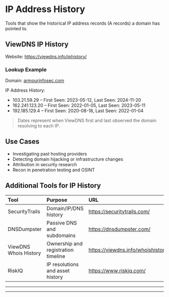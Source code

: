 # IP Address History

Tools that show the historical IP address records (A records) a domain has pointed to.

## ViewDNS IP History

Website: https://viewdns.info/iphistory/

### Lookup Example

Domain: [armourinfosec.com](https://armourinfosec.com)

IP Address History:
- 103.21.59.29 – First Seen: 2023-05-12, Last Seen: 2024-11-20
- 162.241.123.20 – First Seen: 2022-01-05, Last Seen: 2023-05-11
- 192.185.129.4 – First Seen: 2020-08-18, Last Seen: 2022-01-04

> Dates represent when ViewDNS first and last observed the domain resolving to each IP.

## Use Cases

- Investigating past hosting providers  
- Detecting domain hijacking or infrastructure changes  
- Attribution in security research  
- Recon in penetration testing and OSINT  

## Additional Tools for IP History

| Tool                   | Purpose                                  | URL                                           |
| :--------------------- | :--------------------------------------- | :-------------------------------------------- |
| SecurityTrails         | Domain/IP/DNS history                    | https://securitytrails.com/                   |
| DNSDumpster            | Passive DNS and subdomains               | https://dnsdumpster.com/                      |
| ViewDNS Whois History  | Ownership and registration timeline      | https://viewdns.info/whoishistory/            |
| RiskIQ                 | IP resolutions and asset history         | https://www.riskiq.com/                       |

---
---
	